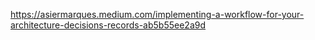 https://asiermarques.medium.com/implementing-a-workflow-for-your-architecture-decisions-records-ab5b55ee2a9d
